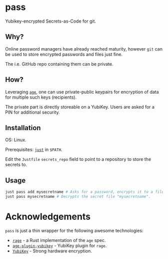 # pass

Yubikey-encrypted Secrets-as-Code for git.

## Why?

Online password managers have already reached maturity, however `git` can be used to store encrypted passwords and files just fine.

The i.e. GitHub repo containing them can be private.

## How?
Leveraging [`age`](https://github.com/FiloSottile/age), one can use private-public keypairs for encryption of data for multiple such keys (recipients).

The private part is directly storeable on a YubiKey. Users are asked for a PIN for additional security.

## Installation

OS: Linux.

Prerequisites: [`just`](https://github.com/casey/just) in `$PATH`.

Edit the `Justfile` `secrets_repo` field to point to a repository to store the secrets to.

## Usage

```bash
just pass add mysecretname # Asks for a password, encrypts it to a file "mysecretname" and commit+pushes it to the secrets repository.
just pass mysecretname # Decrypts the secret file "mysecretname".
```

# Acknowledgements

`pass` is just a thin wrapper for the following awesome technologies:

* [`rage`](https://github.com/str4d/rage) - a Rust implementation of the `age` spec.
* [`age-plugin-yubikey`](https://github.com/str4d/age-plugin-yubikey) - YubiKey plugin for `rage`.
* [`YubiKey`](https://www.yubico.com/products/yubikey-5-overview/) - Strong hardware encryption.
